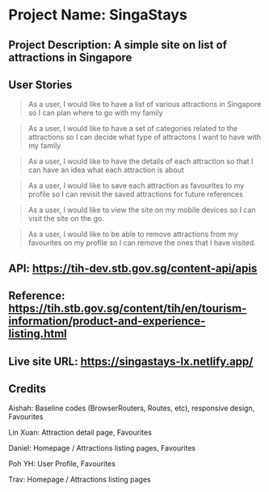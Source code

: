# Project Name: SingaStays

## Project Description: A simple site on list of attractions in Singapore

## User Stories

> As a user, I would like to have a list of various attractions in Singapore so I can plan where to go with my family

> As a user, I would like to have a set of categories related to the attractions so I can decide what type of attractons I want to have with my family

> As a user, I would like to have the details of each attraction so that I can have an idea what each attraction is about

> As a user, I would like to save each attraction as favourites to my profile so I can revisit the saved attractions for future references

> As a user, I would like to view the site on my mobile devices so I can visit the site on the go.

> As a user, I would like to be able to remove attractions from my favourites on my profile so I can remove the ones that I have visited.

## API: https://tih-dev.stb.gov.sg/content-api/apis

## Reference: https://tih.stb.gov.sg/content/tih/en/tourism-information/product-and-experience-listing.html

## Live site URL: https://singastays-lx.netlify.app/

## Credits

Aishah: Baseline codes (BrowserRouters, Routes, etc), responsive design, Favourites

Lin Xuan: Attraction detail page, Favourites

Daniel: Homepage / Attractions listing pages, Favourites

Poh YH: User Profile, Favourites

Trav: Homepage / Attractions listing pages
